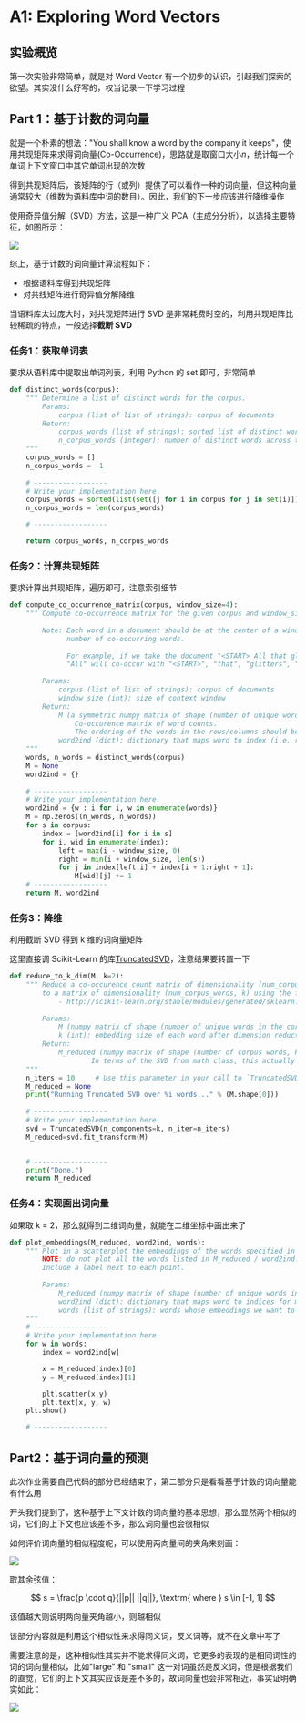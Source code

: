# A1: Exploring Word Vectors

## 实验概览

第一次实验非常简单，就是对 Word Vector 有一个初步的认识，引起我们探索的欲望。其实没什么好写的，权当记录一下学习过程

## Part 1：基于计数的词向量

就是一个朴素的想法："You shall know a word by the company it keeps"，使用共现矩阵来求得词向量(Co-Occurrence)，思路就是取窗口大小$n$，统计每一个单词上下文窗口中其它单词出现的次数

得到共现矩阵后，该矩阵的行（或列）提供了可以看作一种的词向量，但这种向量通常较大（维数为语料库中词的数目）。因此，我们的下一步应该进行降维操作

使用奇异值分解（SVD）方法，这是一种广义 PCA（主成分分析），以选择主要特征，如图所示：

![](assets/2725986548.png)

综上，基于计数的词向量计算流程如下：

- 根据语料库得到共现矩阵
- 对共线矩阵进行奇异值分解降维

当语料库太过庞大时，对共现矩阵进行 SVD 是非常耗费时空的，利用共现矩阵比较稀疏的特点，一般选择**截断 SVD**

### 任务1：获取单词表

要求从语料库中提取出单词列表，利用 Python 的 set 即可，非常简单

```python
def distinct_words(corpus):
    """ Determine a list of distinct words for the corpus.
        Params:
            corpus (list of list of strings): corpus of documents
        Return:
            corpus_words (list of strings): sorted list of distinct words across the corpus
            n_corpus_words (integer): number of distinct words across the corpus
    """
    corpus_words = []
    n_corpus_words = -1
  
    # ------------------
    # Write your implementation here.
    corpus_words = sorted(list(set([j for i in corpus for j in set(i)])))
    n_corpus_words = len(corpus_words)

    # ------------------

    return corpus_words, n_corpus_words
```

### 任务2：计算共现矩阵

要求计算出共现矩阵，遍历即可，注意索引细节

```python
def compute_co_occurrence_matrix(corpus, window_size=4):
    """ Compute co-occurrence matrix for the given corpus and window_size (default of 4).
  
        Note: Each word in a document should be at the center of a window. Words near edges will have a smaller
              number of co-occurring words.
  
              For example, if we take the document "<START> All that glitters is not gold <END>" with window size of 4,
              "All" will co-occur with "<START>", "that", "glitters", "is", and "not".
  
        Params:
            corpus (list of list of strings): corpus of documents
            window_size (int): size of context window
        Return:
            M (a symmetric numpy matrix of shape (number of unique words in the corpus , number of unique words in the corpus)): 
                Co-occurence matrix of word counts. 
                The ordering of the words in the rows/columns should be the same as the ordering of the words given by the distinct_words function.
            word2ind (dict): dictionary that maps word to index (i.e. row/column number) for matrix M.
    """
    words, n_words = distinct_words(corpus)
    M = None
    word2ind = {}  
  
    # ------------------
    # Write your implementation here.
    word2ind = {w : i for i, w in enumerate(words)}
    M = np.zeros((n_words, n_words))
    for s in corpus:
        index = [word2ind[i] for i in s]
        for i, wid in enumerate(index):
            left = max(i - window_size, 0)
            right = min(i + window_size, len(s))
            for j in index[left:i] + index[i + 1:right + 1]:
                M[wid][j] += 1
    # ------------------
    return M, word2ind
```

### 任务3：降维

利用截断 SVD 得到 k 维的词向量矩阵

这里直接调 Scikit-Learn 的库[TruncatedSVD](http://scikit-learn.org/stable/modules/generated/sklearn.decomposition.TruncatedSVD.html)，注意结果要转置一下

```python
def reduce_to_k_dim(M, k=2):
    """ Reduce a co-occurence count matrix of dimensionality (num_corpus_words, num_corpus_words)
        to a matrix of dimensionality (num_corpus_words, k) using the following SVD function from Scikit-Learn:
            - http://scikit-learn.org/stable/modules/generated/sklearn.decomposition.TruncatedSVD.html
  
        Params:
            M (numpy matrix of shape (number of unique words in the corpus , number of unique words in the corpus)): co-occurence matrix of word counts
            k (int): embedding size of each word after dimension reduction
        Return:
            M_reduced (numpy matrix of shape (number of corpus words, k)): matrix of k-dimensioal word embeddings.
                    In terms of the SVD from math class, this actually returns U * S
    """  
    n_iters = 10     # Use this parameter in your call to `TruncatedSVD`
    M_reduced = None
    print("Running Truncated SVD over %i words..." % (M.shape[0]))
  
    # ------------------
    # Write your implementation here.
    svd = TruncatedSVD(n_components=k, n_iter=n_iters)
    M_reduced=svd.fit_transform(M)


    # ------------------
    print("Done.")
    return M_reduced
```

### 任务4：实现画出词向量

如果取 k = 2，那么就得到二维词向量，就能在二维坐标中画出来了

```python
def plot_embeddings(M_reduced, word2ind, words):
    """ Plot in a scatterplot the embeddings of the words specified in the list "words".
        NOTE: do not plot all the words listed in M_reduced / word2ind.
        Include a label next to each point.
  
        Params:
            M_reduced (numpy matrix of shape (number of unique words in the corpus , 2)): matrix of 2-dimensioal word embeddings
            word2ind (dict): dictionary that maps word to indices for matrix M
            words (list of strings): words whose embeddings we want to visualize
    """
    # ------------------
    # Write your implementation here.
    for w in words:
        index = word2ind[w]

        x = M_reduced[index][0]
        y = M_reduced[index][1]

        plt.scatter(x,y)
        plt.text(x, y, w)
    plt.show()

    # ------------------
```

## Part2：基于词向量的预测

此次作业需要自己代码的部分已经结束了，第二部分只是看看基于计数的词向量能有什么用

开头我们提到了，这种基于上下文计数的词向量的基本思想，那么显然两个相似的词，它们的上下文也应该差不多，那么词向量也会很相似

如何评价词向量的相似程度呢，可以使用两向量间的夹角来刻画：

![](assets/4096508183.png)

取其余弦值：

$$
s = \frac{p \cdot q}{||p|| ||q||}, \textrm{ where } s \in [-1, 1]
$$

该值越大则说明两向量夹角越小，则越相似

该部分内容就是利用这个相似性来求得同义词，反义词等，就不在文章中写了

需要注意的是，这种相似性其实并不能求得同义词，它更多的表现的是相同词性的词的词向量相似，比如"large" 和 "small" 这一对词虽然是反义词，但是根据我们的直觉，它们的上下文其实应该是差不多的，故词向量也会非常相近，事实证明确实如此：

![](assets/1862470853.png)
